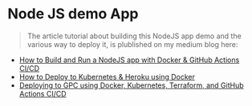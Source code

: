 # Node JS demo App

> The article tutorial about building this NodeJS app demo and the various way to deploy it, is plublished on my medium blog here:

* [How to Build and Run a NodeJS app with Docker &amp; GitHub Actions CI/CD](https://blog.devgenius.io/how-to-build-and-run-a-nodejs-app-with-docker-github-actions-59eb264dfef5)
* [How to Deploy to Kubernetes &amp; Heroku using Docker](https://blog.devgenius.io/how-to-deploy-to-kubernetes-heroku-using-docker-c2556a9584df)
* [Deploying to GPC using Docker, Kubernetes, Terraform, and GitHub Actions CI/CD](https://blog.devgenius.io/how-to-provision-configure-deploy-to-google-cloud-platform-97dbbe36fcde "https://blog.devgenius.io/how-to-provision-configure-deploy-to-google-cloud-platform-97dbbe36fcde")
